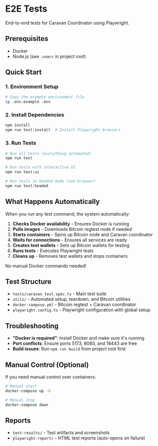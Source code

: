 # E2E Tests

End-to-end tests for Caravan Coordinator using Playwright.

## Prerequisites

- Docker
- Node.js (see `.nvmrc` in project root)

## Quick Start

### 1. Environment Setup

```bash
# Copy the example environment file
cp .env.example .env
```

### 2. Install Dependencies

```bash
npm install
npm run test:install  # Install Playwright browsers
```

### 3. Run Tests

```bash
# Run all tests (everything automated)
npm run test

# Run tests with interactive UI
npm run test:ui

# Run tests in headed mode (see browser)
npm run test:headed
```

## What Happens Automatically

When you run any test command, the system automatically:

1. **Checks Docker availability** - Ensures Docker is running
2. **Pulls images** - Downloads Bitcoin regtest node if needed  
3. **Starts containers** - Spins up Bitcoin node and Caravan coordinator
4. **Waits for connections** - Ensures all services are ready
5. **Creates test wallets** - Sets up Bitcoin wallets for testing
6. **Runs tests** - Executes Playwright tests
7. **Cleans up** - Removes test wallets and stops containers

No manual Docker commands needed! 

## Test Structure

- `tests/caravan_test.spec.ts` - Main test suite
- `utils/` - Automated setup, teardown, and Bitcoin utilities
- `docker-compose.yml` - Bitcoin regtest + Caravan coordinator
- `playwright.config.ts` - Playwright configuration with global setup

## Troubleshooting

- **"Docker is required"**: Install Docker and make sure it's running
- **Port conflicts**: Ensure ports 5173, 8080, and 18443 are free
- **Build issues**: Run `npm run build` from project root first

## Manual Control (Optional)

If you need manual control over containers:

```bash
# Manual start
docker-compose up -d

# Manual stop  
docker-compose down
```

## Reports

- `test-results/` - Test artifacts and screenshots
- `playwright-report/` - HTML test reports (auto-opens on failure) 